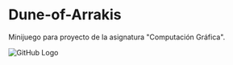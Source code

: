 # Dune-of-Arrakis

Minijuego para proyecto de la asignatura "Computación Gráfica".

![GitHub Logo](/images/logo.png)
